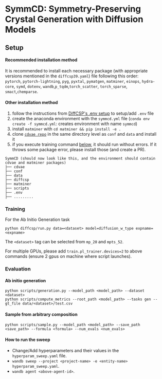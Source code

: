 # SymmCD: Symmetry-Preserving Crystal Generation with Diffusion Models

## Setup

#### Recommended installation method
It is recommended to install each necessary package (with appropriate versions mentioned in the `diffcsp39.yaml`) file following this order:  
`pytorch`, `pytorch-lightning`, `pyg`, `pyxtal`, `pymatgen`, `matminer`, `einops`, `hydra-core`, `symd`, `dotenv`, `wandb`,`p_tqdm`,`torch_scatter`, `torch_sparse`, `smact`,`chemparse`.  

#### Other installation method

1. follow the instructions from [DiffCSP's .env setup](https://github.com/jiaor17/DiffCSP?tab=readme-ov-file#dependencies-and-setup) to setup/add `.env` file  
2. create the anaconda environment with the `symmcd.yml` file (`conda env create -f symmcd.yml`: creates environment with name `symmcd`)
3. install `matminer` with `cd matminer && pip install -e .`   
4. clone [`cdvae repo`](https://github.com/txie-93/cdvae) in the same directory level as `conf` and `data` and install it    
5. if you execute training command [below](https://github.com/sibasmarak/SymmCD/#Training), it should run without errors. If it throws some package error, please install those (and create a PR).  

```
SymmCD (should now look like this, and the environment should contain cdvae and matminer packages)
├── cdvae
├── conf
├── data 
├── diffcsp
├── matminer
├── scripts
├── .env
├── .........
```

### Training

For the Ab Initio Generation task

```
python diffcsp/run.py data=<dataset> model=diffusion_w_type expname=<expname>
```

The ``<dataset>`` tag can be selected from `mp_20` and `mpts_52`.  

For multiple GPUs, please add `train.pl_trainer.devices=2` to above commands (ensure 2 gpus on machine where script launches).

### Evaluation

#### Ab initio generation

```
python scripts/generation.py --model_path <model_path> --dataset <dataset>
python scripts/compute_metrics --root_path <model_path> --tasks gen --gt_file data/<dataset>/test.csv
```


#### Sample from arbitrary composition

```
python scripts/sample.py --model_path <model_path> --save_path <save_path> --formula <formula> --num_evals <num_evals>
```


#### How to run the sweep

- Change/Add hyperparameters and their values in the `hyperparam_sweep.yaml` file.  
- `wandb sweep --project <project-name> -e <entity-name> hyperparam_sweep.yaml`.  
- `wandb agent <above-agent-id>`.  
